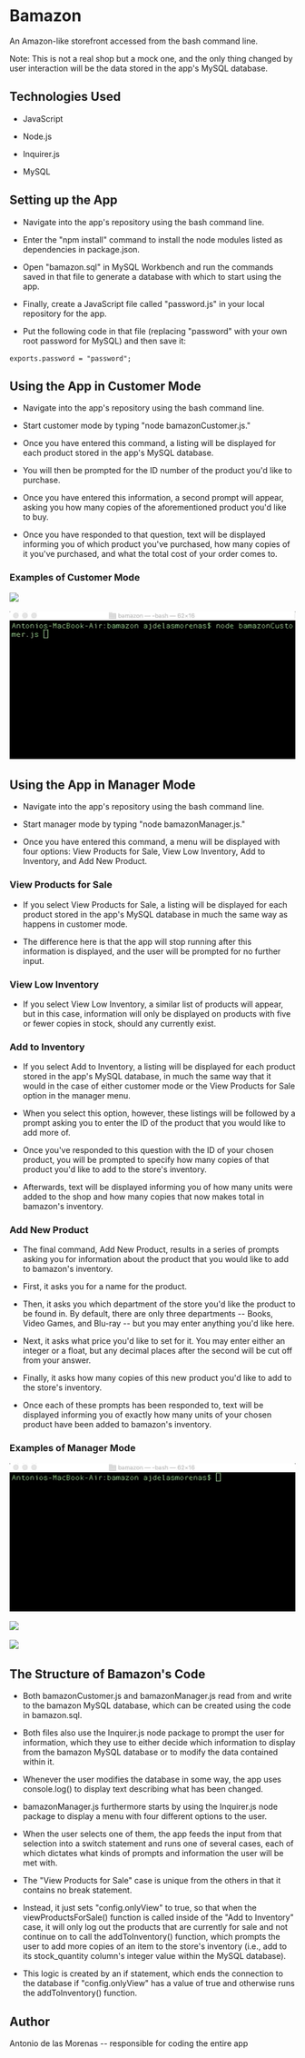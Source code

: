 # Bamazon

An Amazon-like storefront accessed from the bash command line.

Note: This is not a real shop but a mock one, and the only thing changed by user interaction will be the data stored in the app's MySQL database.

## Technologies Used

* JavaScript

* Node.js

* Inquirer.js

* MySQL

## Setting up the App

* Navigate into the app's repository using the bash command line.

* Enter the "npm install" command to install the node modules listed as dependencies in package.json.

* Open "bamazon.sql" in MySQL Workbench and run the commands saved in that file to generate a database with which to start using the app.

* Finally, create a JavaScript file called "password.js" in your local repository for the app.

* Put the following code in that file (replacing "password" with your own root password for MySQL) and then save it:

```
exports.password = "password";
```

## Using the App in Customer Mode

* Navigate into the app's repository using the bash command line.

* Start customer mode by typing "node bamazonCustomer.js."

* Once you have entered this command, a listing will be displayed for each product stored in the app's MySQL database.

* You will then be prompted for the ID number of the product you'd like to purchase.

* Once you have entered this information, a second prompt will appear, asking you how many copies of the aforementioned product you'd like to buy.

* Once you have responded to that question, text will be displayed informing you of which product you've purchased, how many copies of it you've purchased, and what the total cost of your order comes to.

### Examples of Customer Mode

![](/assets/images/bamazon-customer-1.gif)

![](/assets/images/bamazon-customer-2.gif)

## Using the App in Manager Mode

* Navigate into the app's repository using the bash command line.

* Start manager mode by typing "node bamazonManager.js."

* Once you have entered this command, a menu will be displayed with four options: View Products for Sale, View Low Inventory, Add to Inventory, and Add New Product.

### View Products for Sale

* If you select View Products for Sale, a listing will be displayed for each product stored in the app's MySQL database in much the same way as happens in customer mode.

* The difference here is that the app will stop running after this information is displayed, and the user will be prompted for no further input.

### View Low Inventory

* If you select View Low Inventory, a similar list of products will appear, but in this case, information will only be displayed on products with five or fewer copies in stock, should any currently exist.

### Add to Inventory

* If you select Add to Inventory, a listing will be displayed for each product stored in the app's MySQL database, in much the same way that it would in the case of either customer mode or the View Products for Sale option in the manager menu.

* When you select this option, however, these listings will be followed by a prompt asking you to enter the ID of the product that you would like to add more of.

* Once you've responded to this question with the ID of your chosen product, you will be prompted to specify how many copies of that product you'd like to add to the store's inventory.

* Afterwards, text will be displayed informing you of how many units were added to the shop and how many copies that now makes total in bamazon's inventory.

### Add New Product

* The final command, Add New Product, results in a series of prompts asking you for information about the product that you would like to add to bamazon's inventory.

* First, it asks you for a name for the product.

* Then, it asks you which department of the store you'd like the product to be found in. By default, there are only three departments -- Books, Video Games, and Blu-ray -- but you may enter anything you'd like here.

* Next, it asks what price you'd like to set for it. You may enter either an integer or a float, but any decimal places after the second will be cut off from your answer.

* Finally, it asks how many copies of this new product you'd like to add to the store's inventory.

* Once each of these prompts has been responded to, text will be displayed informing you of exactly how many units of your chosen product have been added to bamazon's inventory.

### Examples of Manager Mode

![](/assets/images/bamazon-manager-1.gif)

![](/assets/images/bamazon-manager-2.gif)

![](/assets/images/bamazon-manager-3.gif)

## The Structure of Bamazon's Code

* Both bamazonCustomer.js and bamazonManager.js read from and write to the bamazon MySQL database, which can be created using the code in bamazon.sql.

* Both files also use the Inquirer.js node package to prompt the user for information, which they use to either decide which information to display from the bamazon MySQL database or to modify the data contained within it.

* Whenever the user modifies the database in some way, the app uses console.log() to display text describing what has been changed.

* bamazonManager.js furthermore starts by using the Inquirer.js node package to display a menu with four different options to the user.

* When the user selects one of them, the app feeds the input from that selection into a switch statement and runs one of several cases, each of which dictates what kinds of prompts and information the user will be met with.

* The "View Products for Sale" case is unique from the others in that it contains no break statement.

* Instead, it just sets "config.onlyView" to true, so that when the viewProductsForSale() function is called inside of the "Add to Inventory" case, it will only log out the products that are currently for sale and not continue on to call the addToInventory() function, which prompts the user to add more copies of an item to the store's inventory (i.e., add to its stock_quantity column's integer value within the MySQL database).

* This logic is created by an if statement, which ends the connection to the database if "config.onlyView" has a value of true and otherwise runs the addToInventory() function.

## Author

Antonio de las Morenas -- responsible for coding the entire app